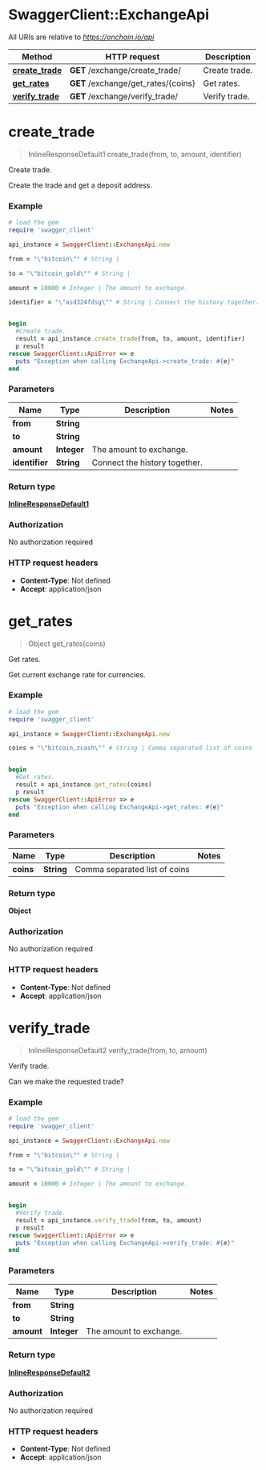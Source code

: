 # SwaggerClient::ExchangeApi

All URIs are relative to *https://onchain.io/api*

Method | HTTP request | Description
------------- | ------------- | -------------
[**create_trade**](ExchangeApi.md#create_trade) | **GET** /exchange/create_trade/ | Create trade.
[**get_rates**](ExchangeApi.md#get_rates) | **GET** /exchange/get_rates/{coins} | Get rates.
[**verify_trade**](ExchangeApi.md#verify_trade) | **GET** /exchange/verify_trade/ | Verify trade.


# **create_trade**
> InlineResponseDefault1 create_trade(from, to, amount, identifier)

Create trade.

Create the trade and get a deposit address.

### Example
```ruby
# load the gem
require 'swagger_client'

api_instance = SwaggerClient::ExchangeApi.new

from = "\"bitcoin\"" # String | 

to = "\"bitcoin_gold\"" # String | 

amount = 10000 # Integer | The amount to exchange.

identifier = "\"asd324fdsg\"" # String | Connect the history together.


begin
  #Create trade.
  result = api_instance.create_trade(from, to, amount, identifier)
  p result
rescue SwaggerClient::ApiError => e
  puts "Exception when calling ExchangeApi->create_trade: #{e}"
end
```

### Parameters

Name | Type | Description  | Notes
------------- | ------------- | ------------- | -------------
 **from** | **String**|  | 
 **to** | **String**|  | 
 **amount** | **Integer**| The amount to exchange. | 
 **identifier** | **String**| Connect the history together. | 

### Return type

[**InlineResponseDefault1**](InlineResponseDefault1.md)

### Authorization

No authorization required

### HTTP request headers

 - **Content-Type**: Not defined
 - **Accept**: application/json



# **get_rates**
> Object get_rates(coins)

Get rates.

Get current exchange rate for currencies.

### Example
```ruby
# load the gem
require 'swagger_client'

api_instance = SwaggerClient::ExchangeApi.new

coins = "\"bitcoin,zcash\"" # String | Comma separated list of coins


begin
  #Get rates.
  result = api_instance.get_rates(coins)
  p result
rescue SwaggerClient::ApiError => e
  puts "Exception when calling ExchangeApi->get_rates: #{e}"
end
```

### Parameters

Name | Type | Description  | Notes
------------- | ------------- | ------------- | -------------
 **coins** | **String**| Comma separated list of coins | 

### Return type

**Object**

### Authorization

No authorization required

### HTTP request headers

 - **Content-Type**: Not defined
 - **Accept**: application/json



# **verify_trade**
> InlineResponseDefault2 verify_trade(from, to, amount)

Verify trade.

Can we make the requested trade?

### Example
```ruby
# load the gem
require 'swagger_client'

api_instance = SwaggerClient::ExchangeApi.new

from = "\"bitcoin\"" # String | 

to = "\"bitcoin_gold\"" # String | 

amount = 10000 # Integer | The amount to exchange.


begin
  #Verify trade.
  result = api_instance.verify_trade(from, to, amount)
  p result
rescue SwaggerClient::ApiError => e
  puts "Exception when calling ExchangeApi->verify_trade: #{e}"
end
```

### Parameters

Name | Type | Description  | Notes
------------- | ------------- | ------------- | -------------
 **from** | **String**|  | 
 **to** | **String**|  | 
 **amount** | **Integer**| The amount to exchange. | 

### Return type

[**InlineResponseDefault2**](InlineResponseDefault2.md)

### Authorization

No authorization required

### HTTP request headers

 - **Content-Type**: Not defined
 - **Accept**: application/json



